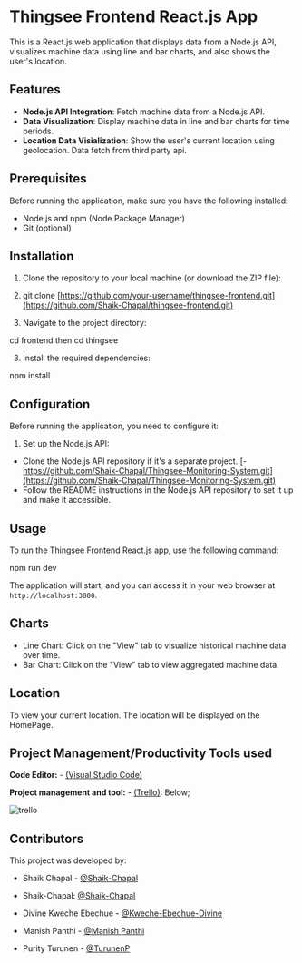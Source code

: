 # Thingsee Frontend React.js App

This is a React.js web application that displays data from a Node.js API, visualizes machine data using line and bar charts, and also shows the user's location.

## Features
- **Node.js API Integration**: Fetch machine data from a Node.js API.
- **Data Visualization**: Display machine data in line and bar charts for  time periods.
- **Location Data Visialization**: Show the user's current location using geolocation. Data fetch from third party api.

## Prerequisites

Before running the application, make sure you have the following installed:

- Node.js and npm (Node Package Manager)
- Git (optional)

## Installation

1. Clone the repository to your local machine (or download the ZIP file):
2. git clone [https://github.com/your-username/thingsee-frontend.git](https://github.com/Shaik-Chapal/thingsee-frontend.git)



2. Navigate to the project directory:

cd frontend
 then
 cd thingsee



3. Install the required dependencies:

npm install



## Configuration

Before running the application, you need to configure it:

1. Set up the Node.js API:

- Clone the Node.js API repository if it's a separate project.
[- https://github.com/Shaik-Chapal/Thingsee-Monitoring-System.git](https://github.com/Shaik-Chapal/Thingsee-Monitoring-System.git)
- Follow the README instructions in the Node.js API repository to set it up and make it accessible.

 

## Usage

To run the Thingsee Frontend React.js app, use the following command:

npm run dev



The application will start, and you can access it in your web browser at `http://localhost:3000`.

## Charts

- Line Chart: Click on the "View" tab to visualize historical machine data over time.
- Bar Chart: Click on the "View" tab to view aggregated machine data.

## Location

To view your current location. The location will be displayed on the HomePage.



## Project Management/Productivity Tools used

**Code Editor:** - [(Visual Studio Code)](https://code.visualstudio.com/)


**Project management and tool:**  - [(Trello)](https://trello.com/templates/project-management): Below;


![trello](https://github.com/Shaik-Chapal/thingsee-frontend/assets/43337898/0444975a-cbc9-44b7-aea7-8da9d29b2e92)



## Contributors
This project was developed by:

- Shaik Chapal - [@Shaik-Chapal](https://github.com/Shaik-Chapal/thingsee-frontend.git)

- Shaik-Chapal: [@Shaik-Chapal](https://github.com/Shaik-Chapal/Thingsee-Monitoring-System)
- Divine Kweche Ebechue - [@Kweche-Ebechue-Divine](https://github.com/Shaik-Chapal/Thingsee-Monitoring-System)
- Manish Panthi - [@Manish Panthi](https://github.com/Shaik-Chapal/Thingsee-Monitoring-System)
- Purity Turunen - [@TurunenP](https://github.com/TurunenP/Thingsee-Monitoring-System)

